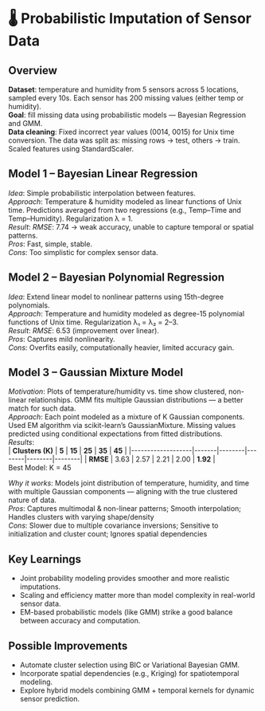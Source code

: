 # 🌡️ Probabilistic Imputation of Sensor Data

## Overview
**Dataset**: temperature and humidity from 5 sensors across 5 locations, sampled every 10s. Each sensor has 200 missing values (either temp or humidity). <br>
**Goal**: fill missing data using probabilistic models — Bayesian Regression and GMM. <br>
**Data cleaning**: Fixed incorrect year values (0014, 0015) for Unix time conversion. The data was split as: missing rows → test, others → train. Scaled features using StandardScaler.

## Model 1 – Bayesian Linear Regression

_Idea_: Simple probabilistic interpolation between features. <br>
_Approach_: Temperature & humidity modeled as linear functions of Unix time. Predictions averaged from two regressions (e.g., Temp–Time and Temp–Humidity). Regularization λ = 1. <br>
_Result_: _RMSE_: 7.74 → weak accuracy, unable to capture temporal or spatial patterns. <br>
_Pros_: Fast, simple, stable. <br>
_Cons_: Too simplistic for complex sensor data.

## Model 2 – Bayesian Polynomial Regression
_Idea_: Extend linear model to nonlinear patterns using 15th-degree polynomials. <br>
_Approach_: Temperature and humidity modeled as degree-15 polynomial functions of Unix time. Regularization λ₁ = λ₂ = 2–3. <br>
_Result_: _RMSE_: 6.53 (improvement over linear). <br>
_Pros_: Captures mild nonlinearity. <br>
_Cons_: Overfits easily, computationally heavier, limited accuracy gain.

## Model 3 – Gaussian Mixture Model
_Motivation_: Plots of temperature/humidity vs. time show clustered, non-linear relationships. GMM fits multiple Gaussian distributions — a better match for such data. <br>
_Approach_: Each point modeled as a mixture of K Gaussian components. Used EM algorithm via scikit-learn’s GaussianMixture. Missing values predicted using conditional expectations from fitted distributions. <br>
_Results_: <br>
| **Clusters (K)** | **5** | **15** | **25** | **35** | **45** |
|-------------------|-------|--------|--------|--------|--------|
| **RMSE**          | 3.63  | 2.57   | 2.21   | 2.00   | **1.92** |
<br>
Best Model: K = 45 <br>

_Why it works_: Models joint distribution of temperature, humidity, and time with multiple Gaussian components — aligning with the true clustered nature of data. <br>
_Pros_: Captures multimodal & non-linear patterns; Smooth interpolation; Handles clusters with varying shape/density <br>
_Cons_: Slower due to multiple covariance inversions; Sensitive to initialization and cluster count; Ignores spatial dependencies

## Key Learnings
- Joint probability modeling provides smoother and more realistic imputations. <br>
- Scaling and efficiency matter more than model complexity in real-world sensor data. <br>
- EM-based probabilistic models (like GMM) strike a good balance between accuracy and computation.

## Possible Improvements
- Automate cluster selection using BIC or Variational Bayesian GMM. <br>
- Incorporate spatial dependencies (e.g., Kriging) for spatiotemporal modeling. <br>
- Explore hybrid models combining GMM + temporal kernels for dynamic sensor prediction.

